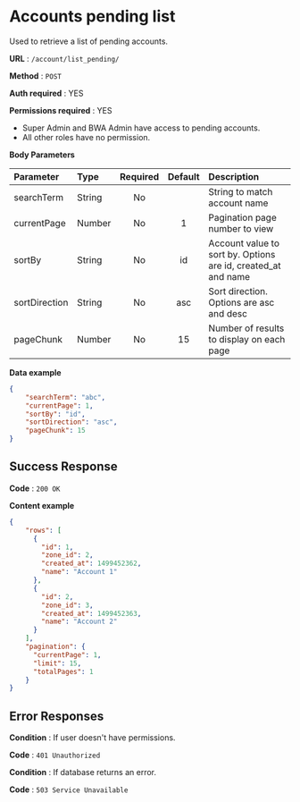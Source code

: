 # Accounts pending list

Used to retrieve a list of pending accounts.

**URL** : `/account/list_pending/`

**Method** : `POST`

**Auth required** : YES

**Permissions required** : YES

* Super Admin and BWA Admin have access to pending accounts.
* All other roles have no permission.

**Body Parameters**

|Parameter|Type|Required|Default|Description|
|:---------|:---|:------:|:-------:|:-----------|
|searchTerm|String|No||String to match account name|
|currentPage|Number|No|1|Pagination page number to view|
|sortBy|String|No|id|Account value to sort by. Options are id, created_at and name|
|sortDirection|String|No|asc|Sort direction. Options are asc and desc|
|pageChunk|Number|No|15|Number of results to display on each page|

**Data example**

```json
{
    "searchTerm": "abc",
    "currentPage": 1,
    "sortBy": "id",
    "sortDirection": "asc",
    "pageChunk": 15
}
```

## Success Response

**Code** : `200 OK`

**Content example**

```json
{
    "rows": [
      {
        "id": 1,
        "zone_id": 2,
        "created_at": 1499452362,
        "name": "Account 1"
      },
      {
        "id": 2,
        "zone_id": 3,
        "created_at": 1499452363,
        "name": "Account 2"
      }
    ],
    "pagination": {
      "currentPage": 1,
      "limit": 15,
      "totalPages": 1
    }
}
```

## Error Responses

**Condition** : If user doesn't have permissions.

**Code** : `401 Unauthorized`

**Condition** : If database returns an error.

**Code** : `503 Service Unavailable`